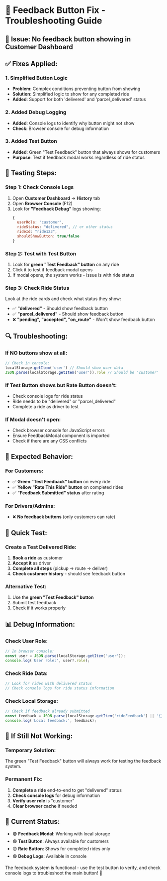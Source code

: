# 🔧 Feedback Button Fix - Troubleshooting Guide

## 🎯 **Issue**: No feedback button showing in Customer Dashboard

## ✅ **Fixes Applied:**

### **1. Simplified Button Logic**
- **Problem**: Complex conditions preventing button from showing
- **Solution**: Simplified logic to show for any completed ride
- **Added**: Support for both 'delivered' and 'parcel_delivered' status

### **2. Added Debug Logging**
- **Added**: Console logs to identify why button might not show
- **Check**: Browser console for debug information

### **3. Added Test Button**
- **Added**: Green "Test Feedback" button that always shows for customers
- **Purpose**: Test if feedback modal works regardless of ride status

## 🧪 **Testing Steps:**

### **Step 1: Check Console Logs**
1. Open **Customer Dashboard** → **History** tab
2. Open **Browser Console** (F12)
3. Look for **"Feedback Debug"** logs showing:
   ```javascript
   {
     userRole: "customer",
     rideStatus: "delivered", // or other status
     rideId: "ride123",
     shouldShowButton: true/false
   }
   ```

### **Step 2: Test with Test Button**
1. Look for **green "Test Feedback" button** on any ride
2. Click it to test if feedback modal opens
3. If modal opens, the system works - issue is with ride status

### **Step 3: Check Ride Status**
Look at the ride cards and check what status they show:
- ✅ **"delivered"** - Should show feedback button
- ✅ **"parcel_delivered"** - Should show feedback button  
- ❌ **"pending", "accepted", "on_route"** - Won't show feedback button

## 🔍 **Troubleshooting:**

### **If NO buttons show at all:**
```javascript
// Check in console:
localStorage.getItem('user') // Should show user data
JSON.parse(localStorage.getItem('user')).role // Should be 'customer'
```

### **If Test Button shows but Rate Button doesn't:**
- Check console logs for ride status
- Ride needs to be "delivered" or "parcel_delivered"
- Complete a ride as driver to test

### **If Modal doesn't open:**
- Check browser console for JavaScript errors
- Ensure FeedbackModal component is imported
- Check if there are any CSS conflicts

## 🎯 **Expected Behavior:**

### **For Customers:**
- ✅ **Green "Test Feedback" button** on every ride
- ✅ **Yellow "Rate This Ride" button** on completed rides
- ✅ **"Feedback Submitted" status** after rating

### **For Drivers/Admins:**
- ❌ **No feedback buttons** (only customers can rate)

## 🚀 **Quick Test:**

### **Create a Test Delivered Ride:**
1. **Book a ride** as customer
2. **Accept it** as driver  
3. **Complete all steps** (pickup → route → deliver)
4. **Check customer history** - should see feedback button

### **Alternative Test:**
1. Use the **green "Test Feedback" button**
2. Submit test feedback
3. Check if it works properly

## 📊 **Debug Information:**

### **Check User Role:**
```javascript
// In browser console:
const user = JSON.parse(localStorage.getItem('user'));
console.log('User role:', user?.role);
```

### **Check Ride Data:**
```javascript
// Look for rides with delivered status
// Check console logs for ride status information
```

### **Check Local Storage:**
```javascript
// Check if feedback already submitted
const feedback = JSON.parse(localStorage.getItem('rideFeedback') || '{}');
console.log('Local feedback:', feedback);
```

## 🔧 **If Still Not Working:**

### **Temporary Solution:**
The green "Test Feedback" button will always work for testing the feedback system.

### **Permanent Fix:**
1. **Complete a ride** end-to-end to get "delivered" status
2. **Check console logs** for debug information
3. **Verify user role** is "customer"
4. **Clear browser cache** if needed

## 📱 **Current Status:**
- 🟢 **Feedback Modal**: Working with local storage
- 🟢 **Test Button**: Always available for customers  
- 🟡 **Rate Button**: Shows for completed rides only
- 🟢 **Debug Logs**: Available in console

The feedback system is functional - use the test button to verify, and check console logs to troubleshoot the main button! 🎉
